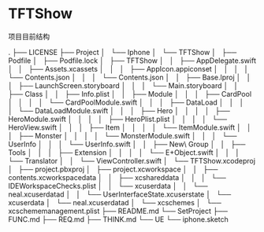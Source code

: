 # TFTShow


项目目前结构


.
├── LICENSE
├── Project
│   └── Iphone
│       └── TFTShow
│           ├── Podfile
│           ├── Podfile.lock
│           ├── TFTShow
│           │   ├── AppDelegate.swift
│           │   ├── Assets.xcassets
│           │   │   ├── AppIcon.appiconset
│           │   │   │   └── Contents.json
│           │   │   └── Contents.json
│           │   ├── Base.lproj
│           │   │   ├── LaunchScreen.storyboard
│           │   │   └── Main.storyboard
│           │   ├── Class
│           │   ├── Info.plist
│           │   ├── Module
│           │   │   ├── CardPool
│           │   │   │   └── CardPoolModule.swift
│           │   │   ├── DataLoad
│           │   │   │   └── DataLoadModule.swift
│           │   │   ├── Hero
│           │   │   │   ├── HeroModule.swift
│           │   │   │   ├── HeroPlist.plist
│           │   │   │   └── HeroView.swift
│           │   │   ├── Item
│           │   │   │   └── ItemModule.swift
│           │   │   ├── Monster
│           │   │   │   └── MonsterModule.swift
│           │   │   └── UserInfo
│           │   │       └── UserInfo.swift
│           │   ├── New\ Group
│           │   ├── Tools
│           │   │   ├── Extension
│           │   │   │   └── E+Object.swift
│           │   │   └── Translator
│           │   └── ViewController.swift
│           └── TFTShow.xcodeproj
│               ├── project.pbxproj
│               ├── project.xcworkspace
│               │   ├── contents.xcworkspacedata
│               │   ├── xcshareddata
│               │   │   └── IDEWorkspaceChecks.plist
│               │   └── xcuserdata
│               │       └── neal.xcuserdatad
│               │           └── UserInterfaceState.xcuserstate
│               └── xcuserdata
│                   └── neal.xcuserdatad
│                       └── xcschemes
│                           └── xcschememanagement.plist
├── README.md
└── SetProject
    ├── FUNC.md
    ├── REQ.md
    ├── THINK.md
    └── UE
        └── iphone.sketch
